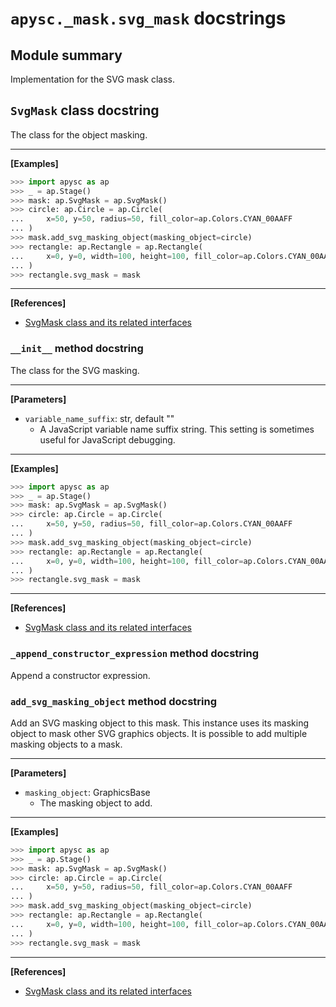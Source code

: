 # `apysc._mask.svg_mask` docstrings

## Module summary

Implementation for the SVG mask class.

## `SvgMask` class docstring

The class for the object masking.<hr>

**[Examples]**

```py
>>> import apysc as ap
>>> _ = ap.Stage()
>>> mask: ap.SvgMask = ap.SvgMask()
>>> circle: ap.Circle = ap.Circle(
...     x=50, y=50, radius=50, fill_color=ap.Colors.CYAN_00AAFF
... )
>>> mask.add_svg_masking_object(masking_object=circle)
>>> rectangle: ap.Rectangle = ap.Rectangle(
...     x=0, y=0, width=100, height=100, fill_color=ap.Colors.CYAN_00AAFF
... )
>>> rectangle.svg_mask = mask
```

<hr>

**[References]**

- [SvgMask class and its related interfaces](https://simon-ritchie.github.io/apysc/en/svg_mask.html)

### `__init__` method docstring

The class for the SVG masking.<hr>

**[Parameters]**

- `variable_name_suffix`: str, default ""
  - A JavaScript variable name suffix string. This setting is sometimes useful for JavaScript debugging.

<hr>

**[Examples]**

```py
>>> import apysc as ap
>>> _ = ap.Stage()
>>> mask: ap.SvgMask = ap.SvgMask()
>>> circle: ap.Circle = ap.Circle(
...     x=50, y=50, radius=50, fill_color=ap.Colors.CYAN_00AAFF
... )
>>> mask.add_svg_masking_object(masking_object=circle)
>>> rectangle: ap.Rectangle = ap.Rectangle(
...     x=0, y=0, width=100, height=100, fill_color=ap.Colors.CYAN_00AAFF
... )
>>> rectangle.svg_mask = mask
```

<hr>

**[References]**

- [SvgMask class and its related interfaces](https://simon-ritchie.github.io/apysc/en/svg_mask.html)

### `_append_constructor_expression` method docstring

Append a constructor expression.

### `add_svg_masking_object` method docstring

Add an SVG masking object to this mask. This instance uses its masking object to mask other SVG graphics objects. It is possible to add multiple masking objects to a mask.<hr>

**[Parameters]**

- `masking_object`: GraphicsBase
  - The masking object to add.

<hr>

**[Examples]**

```py
>>> import apysc as ap
>>> _ = ap.Stage()
>>> mask: ap.SvgMask = ap.SvgMask()
>>> circle: ap.Circle = ap.Circle(
...     x=50, y=50, radius=50, fill_color=ap.Colors.CYAN_00AAFF
... )
>>> mask.add_svg_masking_object(masking_object=circle)
>>> rectangle: ap.Rectangle = ap.Rectangle(
...     x=0, y=0, width=100, height=100, fill_color=ap.Colors.CYAN_00AAFF
... )
>>> rectangle.svg_mask = mask
```

<hr>

**[References]**

- [SvgMask class and its related interfaces](https://simon-ritchie.github.io/apysc/en/svg_mask.html)